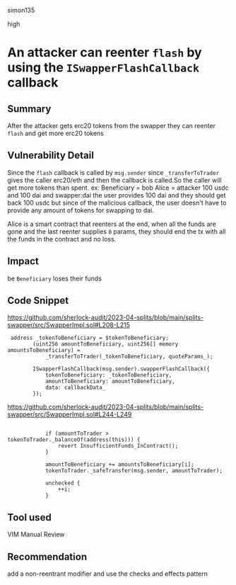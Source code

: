 simon135

high

# An attacker can reenter `flash`  by using the `ISwapperFlashCallback` callback

## Summary
After the attacker gets erc20 tokens from the swapper they can reenter `flash` and get more erc20 tokens
## Vulnerability Detail
Since the `flash` callback is called by `msg.sender`
since `_transferToTrader` gives the caller erc20/eth  and then  the callback is called.So the caller will get more tokens than spent.
ex:
Beneficiary = bob 
Alice = attacker
100 usdc and 100 dai and swapper:dai
the user provides 100 dai and  they should get back 100 usdc
but since of the malicious callback, the user doesn't have to provide any amount of tokens for swapping to dai.

Alice is a  smart contract that reenters at the end, when all the funds are gone and the last reenter supplies `0` params, they should end the tx with all the funds in the contract and no loss.
## Impact
be `Beneficiary` loses their funds
## Code Snippet
https://github.com/sherlock-audit/2023-04-splits/blob/main/splits-swapper/src/SwapperImpl.sol#L208-L215

```solidity
 address _tokenToBeneficiary = $tokenToBeneficiary;
        (uint256 amountToBeneficiary, uint256[] memory amountsToBeneficiary) =
            _transferToTrader(_tokenToBeneficiary, quoteParams_);

        ISwapperFlashCallback(msg.sender).swapperFlashCallback({
            tokenToBeneficiary: _tokenToBeneficiary,
            amountToBeneficiary: amountToBeneficiary,
            data: callbackData_
        });
```
https://github.com/sherlock-audit/2023-04-splits/blob/main/splits-swapper/src/SwapperImpl.sol#L244-L249
```solidity

            if (amountToTrader > tokenToTrader._balanceOf(address(this))) {
                revert InsufficientFunds_InContract();
            }

            amountToBeneficiary += amountsToBeneficiary[i];
            tokenToTrader._safeTransfer(msg.sender, amountToTrader);

            unchecked {
                ++i;
            }

```
## Tool used
VIM
Manual Review

## Recommendation
add a non-reentrant  modifier and use the checks and effects pattern 